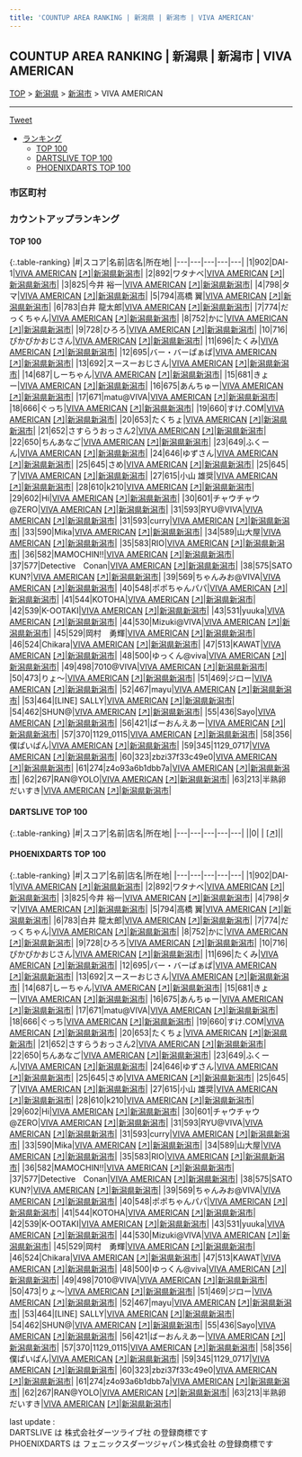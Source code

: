 ```yaml
---
title: 'COUNTUP AREA RANKING | 新潟県 | 新潟市 | VIVA AMERICAN'
---
```

## COUNTUP AREA RANKING | 新潟県 | 新潟市 | VIVA AMERICAN

[TOP](/darts/rank/) > [新潟県](/darts/rank/新潟県/) > [新潟市](/darts/rank/新潟県/新潟市/) > VIVA AMERICAN

___

<a href="https://twitter.com/share?ref_src=twsrc%5Etfw" data-text="COUNTUP AREA RANKING | 新潟県新潟市VIVA AMERICAN" class="twitter-share-button" data-hashtags="DARTSLIVE,PHOENIXDARTS,darts,ダーツ" data-show-count="false">Tweet</a>

* [ランキング](#カウントアップランキング)
    * [TOP 100](#top-100)
    * [DARTSLIVE TOP 100](#dartslive-top-100)
    * [PHOENIXDARTS TOP 100](#phoenixdarts-top-100)

### 市区町村

<ul>

</ul>

### カウントアップランキング

#### TOP 100



{:.table-ranking}
|#|スコア|名前|店名|所在地|
|---|---|---|---|---|
|1|902|<span class="rank-name-pd">DAI-1</span>|<a href="/darts/rank/shops/10713.html">VIVA AMERICAN</a> <a href="https://vs.phoenixdarts.com/jp/shop/shopDetailInfo/s_10713?s_seq=10713">[↗]</a>|<a href="/darts/rank/新潟県/新潟市">新潟県新潟市</a>|
|2|892|<span class="rank-name-pd">ワタナベ</span>|<a href="/darts/rank/shops/10713.html">VIVA AMERICAN</a> <a href="https://vs.phoenixdarts.com/jp/shop/shopDetailInfo/s_10713?s_seq=10713">[↗]</a>|<a href="/darts/rank/新潟県/新潟市">新潟県新潟市</a>|
|3|825|<span class="rank-name-pd"><span class="pro-icon-pd"></span>今井 裕一</span>|<a href="/darts/rank/shops/10713.html">VIVA AMERICAN</a> <a href="https://vs.phoenixdarts.com/jp/shop/shopDetailInfo/s_10713?s_seq=10713">[↗]</a>|<a href="/darts/rank/新潟県/新潟市">新潟県新潟市</a>|
|4|798|<span class="rank-name-pd">タマ</span>|<a href="/darts/rank/shops/10713.html">VIVA AMERICAN</a> <a href="https://vs.phoenixdarts.com/jp/shop/shopDetailInfo/s_10713?s_seq=10713">[↗]</a>|<a href="/darts/rank/新潟県/新潟市">新潟県新潟市</a>|
|5|794|<span class="rank-name-pd">高橋 翼</span>|<a href="/darts/rank/shops/10713.html">VIVA AMERICAN</a> <a href="https://vs.phoenixdarts.com/jp/shop/shopDetailInfo/s_10713?s_seq=10713">[↗]</a>|<a href="/darts/rank/新潟県/新潟市">新潟県新潟市</a>|
|6|783|<span class="rank-name-pd"><span class="pro-icon-pd"></span>白井 龍太郎</span>|<a href="/darts/rank/shops/10713.html">VIVA AMERICAN</a> <a href="https://vs.phoenixdarts.com/jp/shop/shopDetailInfo/s_10713?s_seq=10713">[↗]</a>|<a href="/darts/rank/新潟県/新潟市">新潟県新潟市</a>|
|7|774|<span class="rank-name-pd">だっくちゃん</span>|<a href="/darts/rank/shops/10713.html">VIVA AMERICAN</a> <a href="https://vs.phoenixdarts.com/jp/shop/shopDetailInfo/s_10713?s_seq=10713">[↗]</a>|<a href="/darts/rank/新潟県/新潟市">新潟県新潟市</a>|
|8|752|<span class="rank-name-pd">かに</span>|<a href="/darts/rank/shops/10713.html">VIVA AMERICAN</a> <a href="https://vs.phoenixdarts.com/jp/shop/shopDetailInfo/s_10713?s_seq=10713">[↗]</a>|<a href="/darts/rank/新潟県/新潟市">新潟県新潟市</a>|
|9|728|<span class="rank-name-pd">ひろろ</span>|<a href="/darts/rank/shops/10713.html">VIVA AMERICAN</a> <a href="https://vs.phoenixdarts.com/jp/shop/shopDetailInfo/s_10713?s_seq=10713">[↗]</a>|<a href="/darts/rank/新潟県/新潟市">新潟県新潟市</a>|
|10|716|<span class="rank-name-pd">ぴかぴかおじさん</span>|<a href="/darts/rank/shops/10713.html">VIVA AMERICAN</a> <a href="https://vs.phoenixdarts.com/jp/shop/shopDetailInfo/s_10713?s_seq=10713">[↗]</a>|<a href="/darts/rank/新潟県/新潟市">新潟県新潟市</a>|
|11|696|<span class="rank-name-pd">たくみ</span>|<a href="/darts/rank/shops/10713.html">VIVA AMERICAN</a> <a href="https://vs.phoenixdarts.com/jp/shop/shopDetailInfo/s_10713?s_seq=10713">[↗]</a>|<a href="/darts/rank/新潟県/新潟市">新潟県新潟市</a>|
|12|695|<span class="rank-name-pd">バー・バーぱぁぱ</span>|<a href="/darts/rank/shops/10713.html">VIVA AMERICAN</a> <a href="https://vs.phoenixdarts.com/jp/shop/shopDetailInfo/s_10713?s_seq=10713">[↗]</a>|<a href="/darts/rank/新潟県/新潟市">新潟県新潟市</a>|
|13|692|<span class="rank-name-pd">スースーおじさん</span>|<a href="/darts/rank/shops/10713.html">VIVA AMERICAN</a> <a href="https://vs.phoenixdarts.com/jp/shop/shopDetailInfo/s_10713?s_seq=10713">[↗]</a>|<a href="/darts/rank/新潟県/新潟市">新潟県新潟市</a>|
|14|687|<span class="rank-name-pd">しーちゃん</span>|<a href="/darts/rank/shops/10713.html">VIVA AMERICAN</a> <a href="https://vs.phoenixdarts.com/jp/shop/shopDetailInfo/s_10713?s_seq=10713">[↗]</a>|<a href="/darts/rank/新潟県/新潟市">新潟県新潟市</a>|
|15|681|<span class="rank-name-pd">きょー</span>|<a href="/darts/rank/shops/10713.html">VIVA AMERICAN</a> <a href="https://vs.phoenixdarts.com/jp/shop/shopDetailInfo/s_10713?s_seq=10713">[↗]</a>|<a href="/darts/rank/新潟県/新潟市">新潟県新潟市</a>|
|16|675|<span class="rank-name-pd">あんちゅー</span>|<a href="/darts/rank/shops/10713.html">VIVA AMERICAN</a> <a href="https://vs.phoenixdarts.com/jp/shop/shopDetailInfo/s_10713?s_seq=10713">[↗]</a>|<a href="/darts/rank/新潟県/新潟市">新潟県新潟市</a>|
|17|671|<span class="rank-name-pd">matu@VIVA</span>|<a href="/darts/rank/shops/10713.html">VIVA AMERICAN</a> <a href="https://vs.phoenixdarts.com/jp/shop/shopDetailInfo/s_10713?s_seq=10713">[↗]</a>|<a href="/darts/rank/新潟県/新潟市">新潟県新潟市</a>|
|18|666|<span class="rank-name-pd">ぐっち</span>|<a href="/darts/rank/shops/10713.html">VIVA AMERICAN</a> <a href="https://vs.phoenixdarts.com/jp/shop/shopDetailInfo/s_10713?s_seq=10713">[↗]</a>|<a href="/darts/rank/新潟県/新潟市">新潟県新潟市</a>|
|19|660|<span class="rank-name-pd">すけ.COM</span>|<a href="/darts/rank/shops/10713.html">VIVA AMERICAN</a> <a href="https://vs.phoenixdarts.com/jp/shop/shopDetailInfo/s_10713?s_seq=10713">[↗]</a>|<a href="/darts/rank/新潟県/新潟市">新潟県新潟市</a>|
|20|653|<span class="rank-name-pd">たくちょ</span>|<a href="/darts/rank/shops/10713.html">VIVA AMERICAN</a> <a href="https://vs.phoenixdarts.com/jp/shop/shopDetailInfo/s_10713?s_seq=10713">[↗]</a>|<a href="/darts/rank/新潟県/新潟市">新潟県新潟市</a>|
|21|652|<span class="rank-name-pd">さすらうおっさん2</span>|<a href="/darts/rank/shops/10713.html">VIVA AMERICAN</a> <a href="https://vs.phoenixdarts.com/jp/shop/shopDetailInfo/s_10713?s_seq=10713">[↗]</a>|<a href="/darts/rank/新潟県/新潟市">新潟県新潟市</a>|
|22|650|<span class="rank-name-pd">ちんあなご</span>|<a href="/darts/rank/shops/10713.html">VIVA AMERICAN</a> <a href="https://vs.phoenixdarts.com/jp/shop/shopDetailInfo/s_10713?s_seq=10713">[↗]</a>|<a href="/darts/rank/新潟県/新潟市">新潟県新潟市</a>|
|23|649|<span class="rank-name-pd">ふくーん</span>|<a href="/darts/rank/shops/10713.html">VIVA AMERICAN</a> <a href="https://vs.phoenixdarts.com/jp/shop/shopDetailInfo/s_10713?s_seq=10713">[↗]</a>|<a href="/darts/rank/新潟県/新潟市">新潟県新潟市</a>|
|24|646|<span class="rank-name-pd">ゆずさん</span>|<a href="/darts/rank/shops/10713.html">VIVA AMERICAN</a> <a href="https://vs.phoenixdarts.com/jp/shop/shopDetailInfo/s_10713?s_seq=10713">[↗]</a>|<a href="/darts/rank/新潟県/新潟市">新潟県新潟市</a>|
|25|645|<span class="rank-name-pd">さめ</span>|<a href="/darts/rank/shops/10713.html">VIVA AMERICAN</a> <a href="https://vs.phoenixdarts.com/jp/shop/shopDetailInfo/s_10713?s_seq=10713">[↗]</a>|<a href="/darts/rank/新潟県/新潟市">新潟県新潟市</a>|
|25|645|<span class="rank-name-pd">了</span>|<a href="/darts/rank/shops/10713.html">VIVA AMERICAN</a> <a href="https://vs.phoenixdarts.com/jp/shop/shopDetailInfo/s_10713?s_seq=10713">[↗]</a>|<a href="/darts/rank/新潟県/新潟市">新潟県新潟市</a>|
|27|615|<span class="rank-name-pd">小山 雄奨</span>|<a href="/darts/rank/shops/10713.html">VIVA AMERICAN</a> <a href="https://vs.phoenixdarts.com/jp/shop/shopDetailInfo/s_10713?s_seq=10713">[↗]</a>|<a href="/darts/rank/新潟県/新潟市">新潟県新潟市</a>|
|28|610|<span class="rank-name-pd">k210</span>|<a href="/darts/rank/shops/10713.html">VIVA AMERICAN</a> <a href="https://vs.phoenixdarts.com/jp/shop/shopDetailInfo/s_10713?s_seq=10713">[↗]</a>|<a href="/darts/rank/新潟県/新潟市">新潟県新潟市</a>|
|29|602|<span class="rank-name-pd">Hi</span>|<a href="/darts/rank/shops/10713.html">VIVA AMERICAN</a> <a href="https://vs.phoenixdarts.com/jp/shop/shopDetailInfo/s_10713?s_seq=10713">[↗]</a>|<a href="/darts/rank/新潟県/新潟市">新潟県新潟市</a>|
|30|601|<span class="rank-name-pd">チャウチャウ@ZERO</span>|<a href="/darts/rank/shops/10713.html">VIVA AMERICAN</a> <a href="https://vs.phoenixdarts.com/jp/shop/shopDetailInfo/s_10713?s_seq=10713">[↗]</a>|<a href="/darts/rank/新潟県/新潟市">新潟県新潟市</a>|
|31|593|<span class="rank-name-pd">RYU@VIVA</span>|<a href="/darts/rank/shops/10713.html">VIVA AMERICAN</a> <a href="https://vs.phoenixdarts.com/jp/shop/shopDetailInfo/s_10713?s_seq=10713">[↗]</a>|<a href="/darts/rank/新潟県/新潟市">新潟県新潟市</a>|
|31|593|<span class="rank-name-pd">curry</span>|<a href="/darts/rank/shops/10713.html">VIVA AMERICAN</a> <a href="https://vs.phoenixdarts.com/jp/shop/shopDetailInfo/s_10713?s_seq=10713">[↗]</a>|<a href="/darts/rank/新潟県/新潟市">新潟県新潟市</a>|
|33|590|<span class="rank-name-pd">Mika</span>|<a href="/darts/rank/shops/10713.html">VIVA AMERICAN</a> <a href="https://vs.phoenixdarts.com/jp/shop/shopDetailInfo/s_10713?s_seq=10713">[↗]</a>|<a href="/darts/rank/新潟県/新潟市">新潟県新潟市</a>|
|34|589|<span class="rank-name-pd">山大屋</span>|<a href="/darts/rank/shops/10713.html">VIVA AMERICAN</a> <a href="https://vs.phoenixdarts.com/jp/shop/shopDetailInfo/s_10713?s_seq=10713">[↗]</a>|<a href="/darts/rank/新潟県/新潟市">新潟県新潟市</a>|
|35|583|<span class="rank-name-pd">RIO</span>|<a href="/darts/rank/shops/10713.html">VIVA AMERICAN</a> <a href="https://vs.phoenixdarts.com/jp/shop/shopDetailInfo/s_10713?s_seq=10713">[↗]</a>|<a href="/darts/rank/新潟県/新潟市">新潟県新潟市</a>|
|36|582|<span class="rank-name-pd">MAMOCHIN!!</span>|<a href="/darts/rank/shops/10713.html">VIVA AMERICAN</a> <a href="https://vs.phoenixdarts.com/jp/shop/shopDetailInfo/s_10713?s_seq=10713">[↗]</a>|<a href="/darts/rank/新潟県/新潟市">新潟県新潟市</a>|
|37|577|<span class="rank-name-pd">Detective　Conan</span>|<a href="/darts/rank/shops/10713.html">VIVA AMERICAN</a> <a href="https://vs.phoenixdarts.com/jp/shop/shopDetailInfo/s_10713?s_seq=10713">[↗]</a>|<a href="/darts/rank/新潟県/新潟市">新潟県新潟市</a>|
|38|575|<span class="rank-name-pd">SATO KUN?</span>|<a href="/darts/rank/shops/10713.html">VIVA AMERICAN</a> <a href="https://vs.phoenixdarts.com/jp/shop/shopDetailInfo/s_10713?s_seq=10713">[↗]</a>|<a href="/darts/rank/新潟県/新潟市">新潟県新潟市</a>|
|39|569|<span class="rank-name-pd">ちゃんみお@VIVA</span>|<a href="/darts/rank/shops/10713.html">VIVA AMERICAN</a> <a href="https://vs.phoenixdarts.com/jp/shop/shopDetailInfo/s_10713?s_seq=10713">[↗]</a>|<a href="/darts/rank/新潟県/新潟市">新潟県新潟市</a>|
|40|548|<span class="rank-name-pd">ポポちゃんパパ</span>|<a href="/darts/rank/shops/10713.html">VIVA AMERICAN</a> <a href="https://vs.phoenixdarts.com/jp/shop/shopDetailInfo/s_10713?s_seq=10713">[↗]</a>|<a href="/darts/rank/新潟県/新潟市">新潟県新潟市</a>|
|41|544|<span class="rank-name-pd">KOTOHA</span>|<a href="/darts/rank/shops/10713.html">VIVA AMERICAN</a> <a href="https://vs.phoenixdarts.com/jp/shop/shopDetailInfo/s_10713?s_seq=10713">[↗]</a>|<a href="/darts/rank/新潟県/新潟市">新潟県新潟市</a>|
|42|539|<span class="rank-name-pd">K-OOTAKI</span>|<a href="/darts/rank/shops/10713.html">VIVA AMERICAN</a> <a href="https://vs.phoenixdarts.com/jp/shop/shopDetailInfo/s_10713?s_seq=10713">[↗]</a>|<a href="/darts/rank/新潟県/新潟市">新潟県新潟市</a>|
|43|531|<span class="rank-name-pd">yuuka</span>|<a href="/darts/rank/shops/10713.html">VIVA AMERICAN</a> <a href="https://vs.phoenixdarts.com/jp/shop/shopDetailInfo/s_10713?s_seq=10713">[↗]</a>|<a href="/darts/rank/新潟県/新潟市">新潟県新潟市</a>|
|44|530|<span class="rank-name-pd">Mizuki@VIVA</span>|<a href="/darts/rank/shops/10713.html">VIVA AMERICAN</a> <a href="https://vs.phoenixdarts.com/jp/shop/shopDetailInfo/s_10713?s_seq=10713">[↗]</a>|<a href="/darts/rank/新潟県/新潟市">新潟県新潟市</a>|
|45|529|<span class="rank-name-pd">岡村　勇輝</span>|<a href="/darts/rank/shops/10713.html">VIVA AMERICAN</a> <a href="https://vs.phoenixdarts.com/jp/shop/shopDetailInfo/s_10713?s_seq=10713">[↗]</a>|<a href="/darts/rank/新潟県/新潟市">新潟県新潟市</a>|
|46|524|<span class="rank-name-pd">Chikara</span>|<a href="/darts/rank/shops/10713.html">VIVA AMERICAN</a> <a href="https://vs.phoenixdarts.com/jp/shop/shopDetailInfo/s_10713?s_seq=10713">[↗]</a>|<a href="/darts/rank/新潟県/新潟市">新潟県新潟市</a>|
|47|513|<span class="rank-name-pd">KAWAT</span>|<a href="/darts/rank/shops/10713.html">VIVA AMERICAN</a> <a href="https://vs.phoenixdarts.com/jp/shop/shopDetailInfo/s_10713?s_seq=10713">[↗]</a>|<a href="/darts/rank/新潟県/新潟市">新潟県新潟市</a>|
|48|500|<span class="rank-name-pd">ゆっくん@viva</span>|<a href="/darts/rank/shops/10713.html">VIVA AMERICAN</a> <a href="https://vs.phoenixdarts.com/jp/shop/shopDetailInfo/s_10713?s_seq=10713">[↗]</a>|<a href="/darts/rank/新潟県/新潟市">新潟県新潟市</a>|
|49|498|<span class="rank-name-pd">7010@VIVA</span>|<a href="/darts/rank/shops/10713.html">VIVA AMERICAN</a> <a href="https://vs.phoenixdarts.com/jp/shop/shopDetailInfo/s_10713?s_seq=10713">[↗]</a>|<a href="/darts/rank/新潟県/新潟市">新潟県新潟市</a>|
|50|473|<span class="rank-name-pd">りょ～</span>|<a href="/darts/rank/shops/10713.html">VIVA AMERICAN</a> <a href="https://vs.phoenixdarts.com/jp/shop/shopDetailInfo/s_10713?s_seq=10713">[↗]</a>|<a href="/darts/rank/新潟県/新潟市">新潟県新潟市</a>|
|51|469|<span class="rank-name-pd">ジロー</span>|<a href="/darts/rank/shops/10713.html">VIVA AMERICAN</a> <a href="https://vs.phoenixdarts.com/jp/shop/shopDetailInfo/s_10713?s_seq=10713">[↗]</a>|<a href="/darts/rank/新潟県/新潟市">新潟県新潟市</a>|
|52|467|<span class="rank-name-pd">mayu</span>|<a href="/darts/rank/shops/10713.html">VIVA AMERICAN</a> <a href="https://vs.phoenixdarts.com/jp/shop/shopDetailInfo/s_10713?s_seq=10713">[↗]</a>|<a href="/darts/rank/新潟県/新潟市">新潟県新潟市</a>|
|53|464|<span class="rank-name-pd">[LINE] SALLY</span>|<a href="/darts/rank/shops/10713.html">VIVA AMERICAN</a> <a href="https://vs.phoenixdarts.com/jp/shop/shopDetailInfo/s_10713?s_seq=10713">[↗]</a>|<a href="/darts/rank/新潟県/新潟市">新潟県新潟市</a>|
|54|462|<span class="rank-name-pd">SHUN@</span>|<a href="/darts/rank/shops/10713.html">VIVA AMERICAN</a> <a href="https://vs.phoenixdarts.com/jp/shop/shopDetailInfo/s_10713?s_seq=10713">[↗]</a>|<a href="/darts/rank/新潟県/新潟市">新潟県新潟市</a>|
|55|436|<span class="rank-name-pd">Sayo</span>|<a href="/darts/rank/shops/10713.html">VIVA AMERICAN</a> <a href="https://vs.phoenixdarts.com/jp/shop/shopDetailInfo/s_10713?s_seq=10713">[↗]</a>|<a href="/darts/rank/新潟県/新潟市">新潟県新潟市</a>|
|56|421|<span class="rank-name-pd">ばーおんえあー</span>|<a href="/darts/rank/shops/10713.html">VIVA AMERICAN</a> <a href="https://vs.phoenixdarts.com/jp/shop/shopDetailInfo/s_10713?s_seq=10713">[↗]</a>|<a href="/darts/rank/新潟県/新潟市">新潟県新潟市</a>|
|57|370|<span class="rank-name-pd">1129_0115</span>|<a href="/darts/rank/shops/10713.html">VIVA AMERICAN</a> <a href="https://vs.phoenixdarts.com/jp/shop/shopDetailInfo/s_10713?s_seq=10713">[↗]</a>|<a href="/darts/rank/新潟県/新潟市">新潟県新潟市</a>|
|58|356|<span class="rank-name-pd">僕ぱいぱん</span>|<a href="/darts/rank/shops/10713.html">VIVA AMERICAN</a> <a href="https://vs.phoenixdarts.com/jp/shop/shopDetailInfo/s_10713?s_seq=10713">[↗]</a>|<a href="/darts/rank/新潟県/新潟市">新潟県新潟市</a>|
|59|345|<span class="rank-name-pd">1129_0717</span>|<a href="/darts/rank/shops/10713.html">VIVA AMERICAN</a> <a href="https://vs.phoenixdarts.com/jp/shop/shopDetailInfo/s_10713?s_seq=10713">[↗]</a>|<a href="/darts/rank/新潟県/新潟市">新潟県新潟市</a>|
|60|323|<span class="rank-name-pd">zbzi37f33c49e0</span>|<a href="/darts/rank/shops/10713.html">VIVA AMERICAN</a> <a href="https://vs.phoenixdarts.com/jp/shop/shopDetailInfo/s_10713?s_seq=10713">[↗]</a>|<a href="/darts/rank/新潟県/新潟市">新潟県新潟市</a>|
|61|274|<span class="rank-name-pd">z4o93a6b1dbb7a</span>|<a href="/darts/rank/shops/10713.html">VIVA AMERICAN</a> <a href="https://vs.phoenixdarts.com/jp/shop/shopDetailInfo/s_10713?s_seq=10713">[↗]</a>|<a href="/darts/rank/新潟県/新潟市">新潟県新潟市</a>|
|62|267|<span class="rank-name-pd">RAN@YOLO</span>|<a href="/darts/rank/shops/10713.html">VIVA AMERICAN</a> <a href="https://vs.phoenixdarts.com/jp/shop/shopDetailInfo/s_10713?s_seq=10713">[↗]</a>|<a href="/darts/rank/新潟県/新潟市">新潟県新潟市</a>|
|63|213|<span class="rank-name-pd">半熟卵だいすき</span>|<a href="/darts/rank/shops/10713.html">VIVA AMERICAN</a> <a href="https://vs.phoenixdarts.com/jp/shop/shopDetailInfo/s_10713?s_seq=10713">[↗]</a>|<a href="/darts/rank/新潟県/新潟市">新潟県新潟市</a>|


#### DARTSLIVE TOP 100



{:.table-ranking}
|#|スコア|名前|店名|所在地|
|---|---|---|---|---|
||0|<span class="rank-name-dl"> </span>|<a href="/darts/rank/shops/.html"></a> <a href="">[↗]</a>|<a href="/darts/rank//"></a>|


#### PHOENIXDARTS TOP 100



{:.table-ranking}
|#|スコア|名前|店名|所在地|
|---|---|---|---|---|
|1|902|<span class="rank-name-pd">DAI-1</span>|<a href="/darts/rank/shops/10713.html">VIVA AMERICAN</a> <a href="https://vs.phoenixdarts.com/jp/shop/shopDetailInfo/s_10713?s_seq=10713">[↗]</a>|<a href="/darts/rank/新潟県/新潟市">新潟県新潟市</a>|
|2|892|<span class="rank-name-pd">ワタナベ</span>|<a href="/darts/rank/shops/10713.html">VIVA AMERICAN</a> <a href="https://vs.phoenixdarts.com/jp/shop/shopDetailInfo/s_10713?s_seq=10713">[↗]</a>|<a href="/darts/rank/新潟県/新潟市">新潟県新潟市</a>|
|3|825|<span class="rank-name-pd"><span class="pro-icon-pd"></span>今井 裕一</span>|<a href="/darts/rank/shops/10713.html">VIVA AMERICAN</a> <a href="https://vs.phoenixdarts.com/jp/shop/shopDetailInfo/s_10713?s_seq=10713">[↗]</a>|<a href="/darts/rank/新潟県/新潟市">新潟県新潟市</a>|
|4|798|<span class="rank-name-pd">タマ</span>|<a href="/darts/rank/shops/10713.html">VIVA AMERICAN</a> <a href="https://vs.phoenixdarts.com/jp/shop/shopDetailInfo/s_10713?s_seq=10713">[↗]</a>|<a href="/darts/rank/新潟県/新潟市">新潟県新潟市</a>|
|5|794|<span class="rank-name-pd">高橋 翼</span>|<a href="/darts/rank/shops/10713.html">VIVA AMERICAN</a> <a href="https://vs.phoenixdarts.com/jp/shop/shopDetailInfo/s_10713?s_seq=10713">[↗]</a>|<a href="/darts/rank/新潟県/新潟市">新潟県新潟市</a>|
|6|783|<span class="rank-name-pd"><span class="pro-icon-pd"></span>白井 龍太郎</span>|<a href="/darts/rank/shops/10713.html">VIVA AMERICAN</a> <a href="https://vs.phoenixdarts.com/jp/shop/shopDetailInfo/s_10713?s_seq=10713">[↗]</a>|<a href="/darts/rank/新潟県/新潟市">新潟県新潟市</a>|
|7|774|<span class="rank-name-pd">だっくちゃん</span>|<a href="/darts/rank/shops/10713.html">VIVA AMERICAN</a> <a href="https://vs.phoenixdarts.com/jp/shop/shopDetailInfo/s_10713?s_seq=10713">[↗]</a>|<a href="/darts/rank/新潟県/新潟市">新潟県新潟市</a>|
|8|752|<span class="rank-name-pd">かに</span>|<a href="/darts/rank/shops/10713.html">VIVA AMERICAN</a> <a href="https://vs.phoenixdarts.com/jp/shop/shopDetailInfo/s_10713?s_seq=10713">[↗]</a>|<a href="/darts/rank/新潟県/新潟市">新潟県新潟市</a>|
|9|728|<span class="rank-name-pd">ひろろ</span>|<a href="/darts/rank/shops/10713.html">VIVA AMERICAN</a> <a href="https://vs.phoenixdarts.com/jp/shop/shopDetailInfo/s_10713?s_seq=10713">[↗]</a>|<a href="/darts/rank/新潟県/新潟市">新潟県新潟市</a>|
|10|716|<span class="rank-name-pd">ぴかぴかおじさん</span>|<a href="/darts/rank/shops/10713.html">VIVA AMERICAN</a> <a href="https://vs.phoenixdarts.com/jp/shop/shopDetailInfo/s_10713?s_seq=10713">[↗]</a>|<a href="/darts/rank/新潟県/新潟市">新潟県新潟市</a>|
|11|696|<span class="rank-name-pd">たくみ</span>|<a href="/darts/rank/shops/10713.html">VIVA AMERICAN</a> <a href="https://vs.phoenixdarts.com/jp/shop/shopDetailInfo/s_10713?s_seq=10713">[↗]</a>|<a href="/darts/rank/新潟県/新潟市">新潟県新潟市</a>|
|12|695|<span class="rank-name-pd">バー・バーぱぁぱ</span>|<a href="/darts/rank/shops/10713.html">VIVA AMERICAN</a> <a href="https://vs.phoenixdarts.com/jp/shop/shopDetailInfo/s_10713?s_seq=10713">[↗]</a>|<a href="/darts/rank/新潟県/新潟市">新潟県新潟市</a>|
|13|692|<span class="rank-name-pd">スースーおじさん</span>|<a href="/darts/rank/shops/10713.html">VIVA AMERICAN</a> <a href="https://vs.phoenixdarts.com/jp/shop/shopDetailInfo/s_10713?s_seq=10713">[↗]</a>|<a href="/darts/rank/新潟県/新潟市">新潟県新潟市</a>|
|14|687|<span class="rank-name-pd">しーちゃん</span>|<a href="/darts/rank/shops/10713.html">VIVA AMERICAN</a> <a href="https://vs.phoenixdarts.com/jp/shop/shopDetailInfo/s_10713?s_seq=10713">[↗]</a>|<a href="/darts/rank/新潟県/新潟市">新潟県新潟市</a>|
|15|681|<span class="rank-name-pd">きょー</span>|<a href="/darts/rank/shops/10713.html">VIVA AMERICAN</a> <a href="https://vs.phoenixdarts.com/jp/shop/shopDetailInfo/s_10713?s_seq=10713">[↗]</a>|<a href="/darts/rank/新潟県/新潟市">新潟県新潟市</a>|
|16|675|<span class="rank-name-pd">あんちゅー</span>|<a href="/darts/rank/shops/10713.html">VIVA AMERICAN</a> <a href="https://vs.phoenixdarts.com/jp/shop/shopDetailInfo/s_10713?s_seq=10713">[↗]</a>|<a href="/darts/rank/新潟県/新潟市">新潟県新潟市</a>|
|17|671|<span class="rank-name-pd">matu@VIVA</span>|<a href="/darts/rank/shops/10713.html">VIVA AMERICAN</a> <a href="https://vs.phoenixdarts.com/jp/shop/shopDetailInfo/s_10713?s_seq=10713">[↗]</a>|<a href="/darts/rank/新潟県/新潟市">新潟県新潟市</a>|
|18|666|<span class="rank-name-pd">ぐっち</span>|<a href="/darts/rank/shops/10713.html">VIVA AMERICAN</a> <a href="https://vs.phoenixdarts.com/jp/shop/shopDetailInfo/s_10713?s_seq=10713">[↗]</a>|<a href="/darts/rank/新潟県/新潟市">新潟県新潟市</a>|
|19|660|<span class="rank-name-pd">すけ.COM</span>|<a href="/darts/rank/shops/10713.html">VIVA AMERICAN</a> <a href="https://vs.phoenixdarts.com/jp/shop/shopDetailInfo/s_10713?s_seq=10713">[↗]</a>|<a href="/darts/rank/新潟県/新潟市">新潟県新潟市</a>|
|20|653|<span class="rank-name-pd">たくちょ</span>|<a href="/darts/rank/shops/10713.html">VIVA AMERICAN</a> <a href="https://vs.phoenixdarts.com/jp/shop/shopDetailInfo/s_10713?s_seq=10713">[↗]</a>|<a href="/darts/rank/新潟県/新潟市">新潟県新潟市</a>|
|21|652|<span class="rank-name-pd">さすらうおっさん2</span>|<a href="/darts/rank/shops/10713.html">VIVA AMERICAN</a> <a href="https://vs.phoenixdarts.com/jp/shop/shopDetailInfo/s_10713?s_seq=10713">[↗]</a>|<a href="/darts/rank/新潟県/新潟市">新潟県新潟市</a>|
|22|650|<span class="rank-name-pd">ちんあなご</span>|<a href="/darts/rank/shops/10713.html">VIVA AMERICAN</a> <a href="https://vs.phoenixdarts.com/jp/shop/shopDetailInfo/s_10713?s_seq=10713">[↗]</a>|<a href="/darts/rank/新潟県/新潟市">新潟県新潟市</a>|
|23|649|<span class="rank-name-pd">ふくーん</span>|<a href="/darts/rank/shops/10713.html">VIVA AMERICAN</a> <a href="https://vs.phoenixdarts.com/jp/shop/shopDetailInfo/s_10713?s_seq=10713">[↗]</a>|<a href="/darts/rank/新潟県/新潟市">新潟県新潟市</a>|
|24|646|<span class="rank-name-pd">ゆずさん</span>|<a href="/darts/rank/shops/10713.html">VIVA AMERICAN</a> <a href="https://vs.phoenixdarts.com/jp/shop/shopDetailInfo/s_10713?s_seq=10713">[↗]</a>|<a href="/darts/rank/新潟県/新潟市">新潟県新潟市</a>|
|25|645|<span class="rank-name-pd">さめ</span>|<a href="/darts/rank/shops/10713.html">VIVA AMERICAN</a> <a href="https://vs.phoenixdarts.com/jp/shop/shopDetailInfo/s_10713?s_seq=10713">[↗]</a>|<a href="/darts/rank/新潟県/新潟市">新潟県新潟市</a>|
|25|645|<span class="rank-name-pd">了</span>|<a href="/darts/rank/shops/10713.html">VIVA AMERICAN</a> <a href="https://vs.phoenixdarts.com/jp/shop/shopDetailInfo/s_10713?s_seq=10713">[↗]</a>|<a href="/darts/rank/新潟県/新潟市">新潟県新潟市</a>|
|27|615|<span class="rank-name-pd">小山 雄奨</span>|<a href="/darts/rank/shops/10713.html">VIVA AMERICAN</a> <a href="https://vs.phoenixdarts.com/jp/shop/shopDetailInfo/s_10713?s_seq=10713">[↗]</a>|<a href="/darts/rank/新潟県/新潟市">新潟県新潟市</a>|
|28|610|<span class="rank-name-pd">k210</span>|<a href="/darts/rank/shops/10713.html">VIVA AMERICAN</a> <a href="https://vs.phoenixdarts.com/jp/shop/shopDetailInfo/s_10713?s_seq=10713">[↗]</a>|<a href="/darts/rank/新潟県/新潟市">新潟県新潟市</a>|
|29|602|<span class="rank-name-pd">Hi</span>|<a href="/darts/rank/shops/10713.html">VIVA AMERICAN</a> <a href="https://vs.phoenixdarts.com/jp/shop/shopDetailInfo/s_10713?s_seq=10713">[↗]</a>|<a href="/darts/rank/新潟県/新潟市">新潟県新潟市</a>|
|30|601|<span class="rank-name-pd">チャウチャウ@ZERO</span>|<a href="/darts/rank/shops/10713.html">VIVA AMERICAN</a> <a href="https://vs.phoenixdarts.com/jp/shop/shopDetailInfo/s_10713?s_seq=10713">[↗]</a>|<a href="/darts/rank/新潟県/新潟市">新潟県新潟市</a>|
|31|593|<span class="rank-name-pd">RYU@VIVA</span>|<a href="/darts/rank/shops/10713.html">VIVA AMERICAN</a> <a href="https://vs.phoenixdarts.com/jp/shop/shopDetailInfo/s_10713?s_seq=10713">[↗]</a>|<a href="/darts/rank/新潟県/新潟市">新潟県新潟市</a>|
|31|593|<span class="rank-name-pd">curry</span>|<a href="/darts/rank/shops/10713.html">VIVA AMERICAN</a> <a href="https://vs.phoenixdarts.com/jp/shop/shopDetailInfo/s_10713?s_seq=10713">[↗]</a>|<a href="/darts/rank/新潟県/新潟市">新潟県新潟市</a>|
|33|590|<span class="rank-name-pd">Mika</span>|<a href="/darts/rank/shops/10713.html">VIVA AMERICAN</a> <a href="https://vs.phoenixdarts.com/jp/shop/shopDetailInfo/s_10713?s_seq=10713">[↗]</a>|<a href="/darts/rank/新潟県/新潟市">新潟県新潟市</a>|
|34|589|<span class="rank-name-pd">山大屋</span>|<a href="/darts/rank/shops/10713.html">VIVA AMERICAN</a> <a href="https://vs.phoenixdarts.com/jp/shop/shopDetailInfo/s_10713?s_seq=10713">[↗]</a>|<a href="/darts/rank/新潟県/新潟市">新潟県新潟市</a>|
|35|583|<span class="rank-name-pd">RIO</span>|<a href="/darts/rank/shops/10713.html">VIVA AMERICAN</a> <a href="https://vs.phoenixdarts.com/jp/shop/shopDetailInfo/s_10713?s_seq=10713">[↗]</a>|<a href="/darts/rank/新潟県/新潟市">新潟県新潟市</a>|
|36|582|<span class="rank-name-pd">MAMOCHIN!!</span>|<a href="/darts/rank/shops/10713.html">VIVA AMERICAN</a> <a href="https://vs.phoenixdarts.com/jp/shop/shopDetailInfo/s_10713?s_seq=10713">[↗]</a>|<a href="/darts/rank/新潟県/新潟市">新潟県新潟市</a>|
|37|577|<span class="rank-name-pd">Detective　Conan</span>|<a href="/darts/rank/shops/10713.html">VIVA AMERICAN</a> <a href="https://vs.phoenixdarts.com/jp/shop/shopDetailInfo/s_10713?s_seq=10713">[↗]</a>|<a href="/darts/rank/新潟県/新潟市">新潟県新潟市</a>|
|38|575|<span class="rank-name-pd">SATO KUN?</span>|<a href="/darts/rank/shops/10713.html">VIVA AMERICAN</a> <a href="https://vs.phoenixdarts.com/jp/shop/shopDetailInfo/s_10713?s_seq=10713">[↗]</a>|<a href="/darts/rank/新潟県/新潟市">新潟県新潟市</a>|
|39|569|<span class="rank-name-pd">ちゃんみお@VIVA</span>|<a href="/darts/rank/shops/10713.html">VIVA AMERICAN</a> <a href="https://vs.phoenixdarts.com/jp/shop/shopDetailInfo/s_10713?s_seq=10713">[↗]</a>|<a href="/darts/rank/新潟県/新潟市">新潟県新潟市</a>|
|40|548|<span class="rank-name-pd">ポポちゃんパパ</span>|<a href="/darts/rank/shops/10713.html">VIVA AMERICAN</a> <a href="https://vs.phoenixdarts.com/jp/shop/shopDetailInfo/s_10713?s_seq=10713">[↗]</a>|<a href="/darts/rank/新潟県/新潟市">新潟県新潟市</a>|
|41|544|<span class="rank-name-pd">KOTOHA</span>|<a href="/darts/rank/shops/10713.html">VIVA AMERICAN</a> <a href="https://vs.phoenixdarts.com/jp/shop/shopDetailInfo/s_10713?s_seq=10713">[↗]</a>|<a href="/darts/rank/新潟県/新潟市">新潟県新潟市</a>|
|42|539|<span class="rank-name-pd">K-OOTAKI</span>|<a href="/darts/rank/shops/10713.html">VIVA AMERICAN</a> <a href="https://vs.phoenixdarts.com/jp/shop/shopDetailInfo/s_10713?s_seq=10713">[↗]</a>|<a href="/darts/rank/新潟県/新潟市">新潟県新潟市</a>|
|43|531|<span class="rank-name-pd">yuuka</span>|<a href="/darts/rank/shops/10713.html">VIVA AMERICAN</a> <a href="https://vs.phoenixdarts.com/jp/shop/shopDetailInfo/s_10713?s_seq=10713">[↗]</a>|<a href="/darts/rank/新潟県/新潟市">新潟県新潟市</a>|
|44|530|<span class="rank-name-pd">Mizuki@VIVA</span>|<a href="/darts/rank/shops/10713.html">VIVA AMERICAN</a> <a href="https://vs.phoenixdarts.com/jp/shop/shopDetailInfo/s_10713?s_seq=10713">[↗]</a>|<a href="/darts/rank/新潟県/新潟市">新潟県新潟市</a>|
|45|529|<span class="rank-name-pd">岡村　勇輝</span>|<a href="/darts/rank/shops/10713.html">VIVA AMERICAN</a> <a href="https://vs.phoenixdarts.com/jp/shop/shopDetailInfo/s_10713?s_seq=10713">[↗]</a>|<a href="/darts/rank/新潟県/新潟市">新潟県新潟市</a>|
|46|524|<span class="rank-name-pd">Chikara</span>|<a href="/darts/rank/shops/10713.html">VIVA AMERICAN</a> <a href="https://vs.phoenixdarts.com/jp/shop/shopDetailInfo/s_10713?s_seq=10713">[↗]</a>|<a href="/darts/rank/新潟県/新潟市">新潟県新潟市</a>|
|47|513|<span class="rank-name-pd">KAWAT</span>|<a href="/darts/rank/shops/10713.html">VIVA AMERICAN</a> <a href="https://vs.phoenixdarts.com/jp/shop/shopDetailInfo/s_10713?s_seq=10713">[↗]</a>|<a href="/darts/rank/新潟県/新潟市">新潟県新潟市</a>|
|48|500|<span class="rank-name-pd">ゆっくん@viva</span>|<a href="/darts/rank/shops/10713.html">VIVA AMERICAN</a> <a href="https://vs.phoenixdarts.com/jp/shop/shopDetailInfo/s_10713?s_seq=10713">[↗]</a>|<a href="/darts/rank/新潟県/新潟市">新潟県新潟市</a>|
|49|498|<span class="rank-name-pd">7010@VIVA</span>|<a href="/darts/rank/shops/10713.html">VIVA AMERICAN</a> <a href="https://vs.phoenixdarts.com/jp/shop/shopDetailInfo/s_10713?s_seq=10713">[↗]</a>|<a href="/darts/rank/新潟県/新潟市">新潟県新潟市</a>|
|50|473|<span class="rank-name-pd">りょ～</span>|<a href="/darts/rank/shops/10713.html">VIVA AMERICAN</a> <a href="https://vs.phoenixdarts.com/jp/shop/shopDetailInfo/s_10713?s_seq=10713">[↗]</a>|<a href="/darts/rank/新潟県/新潟市">新潟県新潟市</a>|
|51|469|<span class="rank-name-pd">ジロー</span>|<a href="/darts/rank/shops/10713.html">VIVA AMERICAN</a> <a href="https://vs.phoenixdarts.com/jp/shop/shopDetailInfo/s_10713?s_seq=10713">[↗]</a>|<a href="/darts/rank/新潟県/新潟市">新潟県新潟市</a>|
|52|467|<span class="rank-name-pd">mayu</span>|<a href="/darts/rank/shops/10713.html">VIVA AMERICAN</a> <a href="https://vs.phoenixdarts.com/jp/shop/shopDetailInfo/s_10713?s_seq=10713">[↗]</a>|<a href="/darts/rank/新潟県/新潟市">新潟県新潟市</a>|
|53|464|<span class="rank-name-pd">[LINE] SALLY</span>|<a href="/darts/rank/shops/10713.html">VIVA AMERICAN</a> <a href="https://vs.phoenixdarts.com/jp/shop/shopDetailInfo/s_10713?s_seq=10713">[↗]</a>|<a href="/darts/rank/新潟県/新潟市">新潟県新潟市</a>|
|54|462|<span class="rank-name-pd">SHUN@</span>|<a href="/darts/rank/shops/10713.html">VIVA AMERICAN</a> <a href="https://vs.phoenixdarts.com/jp/shop/shopDetailInfo/s_10713?s_seq=10713">[↗]</a>|<a href="/darts/rank/新潟県/新潟市">新潟県新潟市</a>|
|55|436|<span class="rank-name-pd">Sayo</span>|<a href="/darts/rank/shops/10713.html">VIVA AMERICAN</a> <a href="https://vs.phoenixdarts.com/jp/shop/shopDetailInfo/s_10713?s_seq=10713">[↗]</a>|<a href="/darts/rank/新潟県/新潟市">新潟県新潟市</a>|
|56|421|<span class="rank-name-pd">ばーおんえあー</span>|<a href="/darts/rank/shops/10713.html">VIVA AMERICAN</a> <a href="https://vs.phoenixdarts.com/jp/shop/shopDetailInfo/s_10713?s_seq=10713">[↗]</a>|<a href="/darts/rank/新潟県/新潟市">新潟県新潟市</a>|
|57|370|<span class="rank-name-pd">1129_0115</span>|<a href="/darts/rank/shops/10713.html">VIVA AMERICAN</a> <a href="https://vs.phoenixdarts.com/jp/shop/shopDetailInfo/s_10713?s_seq=10713">[↗]</a>|<a href="/darts/rank/新潟県/新潟市">新潟県新潟市</a>|
|58|356|<span class="rank-name-pd">僕ぱいぱん</span>|<a href="/darts/rank/shops/10713.html">VIVA AMERICAN</a> <a href="https://vs.phoenixdarts.com/jp/shop/shopDetailInfo/s_10713?s_seq=10713">[↗]</a>|<a href="/darts/rank/新潟県/新潟市">新潟県新潟市</a>|
|59|345|<span class="rank-name-pd">1129_0717</span>|<a href="/darts/rank/shops/10713.html">VIVA AMERICAN</a> <a href="https://vs.phoenixdarts.com/jp/shop/shopDetailInfo/s_10713?s_seq=10713">[↗]</a>|<a href="/darts/rank/新潟県/新潟市">新潟県新潟市</a>|
|60|323|<span class="rank-name-pd">zbzi37f33c49e0</span>|<a href="/darts/rank/shops/10713.html">VIVA AMERICAN</a> <a href="https://vs.phoenixdarts.com/jp/shop/shopDetailInfo/s_10713?s_seq=10713">[↗]</a>|<a href="/darts/rank/新潟県/新潟市">新潟県新潟市</a>|
|61|274|<span class="rank-name-pd">z4o93a6b1dbb7a</span>|<a href="/darts/rank/shops/10713.html">VIVA AMERICAN</a> <a href="https://vs.phoenixdarts.com/jp/shop/shopDetailInfo/s_10713?s_seq=10713">[↗]</a>|<a href="/darts/rank/新潟県/新潟市">新潟県新潟市</a>|
|62|267|<span class="rank-name-pd">RAN@YOLO</span>|<a href="/darts/rank/shops/10713.html">VIVA AMERICAN</a> <a href="https://vs.phoenixdarts.com/jp/shop/shopDetailInfo/s_10713?s_seq=10713">[↗]</a>|<a href="/darts/rank/新潟県/新潟市">新潟県新潟市</a>|
|63|213|<span class="rank-name-pd">半熟卵だいすき</span>|<a href="/darts/rank/shops/10713.html">VIVA AMERICAN</a> <a href="https://vs.phoenixdarts.com/jp/shop/shopDetailInfo/s_10713?s_seq=10713">[↗]</a>|<a href="/darts/rank/新潟県/新潟市">新潟県新潟市</a>|


<div class="footer border-top border-gray-light mt-5 pt-3 text-right text-gray">
    last update : <span style="font-weight: italic" id="foot_last_modified"></span><br />
    DARTSLIVE は 株式会社ダーツライブ社 の登録商標です<br />
    PHOENIXDARTS は フェニックスダーツジャパン株式会社 の登録商標です<br />
</div>

<script src="https://cdnjs.cloudflare.com/ajax/libs/jquery.tablesorter/2.31.3/js/jquery.tablesorter.min.js" integrity="sha512-qzgd5cYSZcosqpzpn7zF2ZId8f/8CHmFKZ8j7mU4OUXTNRd5g+ZHBPsgKEwoqxCtdQvExE5LprwwPAgoicguNg==" crossorigin="anonymous" referrerpolicy="no-referrer"></script>
<link rel="stylesheet" href="https://cdnjs.cloudflare.com/ajax/libs/jquery.tablesorter/2.31.3/css/theme.default.min.css" integrity="sha512-wghhOJkjQX0Lh3NSWvNKeZ0ZpNn+SPVXX1Qyc9OCaogADktxrBiBdKGDoqVUOyhStvMBmJQ8ZdMHiR3wuEq8+w==" crossorigin="anonymous" referrerpolicy="no-referrer" />
<script>
$(function() {
    $(".table-ranking").tablesorter({sortList:[[0, 0]]});
    $("#foot_last_modified").text(formatDate(new Date(document.lastModified), 'yyyy-MM-dd HH:mm:ss'));
});
</script>

<script async src="https://platform.twitter.com/widgets.js" charset="utf-8"></script>